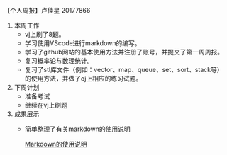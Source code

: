 【个人周报】卢佳星 20177866

1. 本周工作
   - vj上刷了8题。
   - 学习使用VScode进行markdown的编写。
   - 学习了github网站的基本使用方法并注册了账号，并提交了第一周周报。
   - 复习概率论与数理统计。
   - 复习了stl库文件（例如：vector、map、queue、set、sort、stack等）的使用方法，并做了oj上相应的练习试题。
2. 下周计划
   - 准备考试
   - 继续在vj上刷题
3. 成果展示
   - 简单整理了有关markdown的使用说明
   
     [Markdown的使用说明](https://mp.csdn.net/mdeditor/83448886#)
